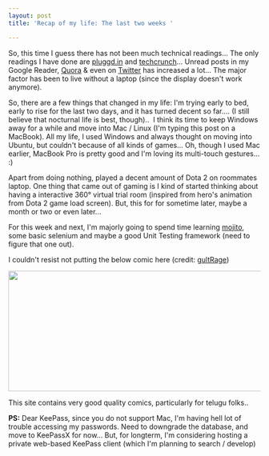 ```yaml
---
layout: post
title: 'Recap of my life: The last two weeks '

---
```


So, this time I guess there has not been much technical readings... The only readings I have done are <a href="http://pluggd.in">pluggd.in</a> and <a href="http://techcrunch.com">techcrunch</a>... Unread posts in my Google Reader, <a href="http://www.quora.com/Sai-Prasad-Ch">Quora</a> &amp; even on <a href="https://twitter.com/saiprasadch">Twitter</a> has increased a lot... The major factor has been to live without a laptop (since the display doesn't work anymore).

So, there are a few things that changed in my life: I'm trying early to bed, early to rise for the last two days, and it has turned decent so far.... (I still believe that nocturnal life is best, though)..  I think its time to keep Windows away for a while and move into Mac / Linux (I'm typing this post on a MacBook). All my life, I used Windows and always thought on moving into Ubuntu, but couldn't because of all kinds of games... Oh, though I used Mac earlier, MacBook Pro is pretty good and I'm loving its multi-touch gestures... :)

Apart from doing nothing, played a decent amount of Dota 2 on roommates laptop. One thing that came out of gaming is I kind of started thinking about having a interactive 360° virtual trial room (inspired from hero's animation from Dota 2 game load screen). But, this for for sometime later, maybe a month or two or even later...

For this week and next, I'm majorly going to spend time learning <a href="http://developer.yahoo.com/cocktails/mojito/">mojito</a>, some basic selenium and maybe a good Unit Testing framework (need to figure that one out).

I couldn't resist not putting the below comic here (credit: <a href="http://gultrage.tumblr.com/">gultRage</a>)

<a href="http://gultrage.tumblr.com/post/30788578420/wifi"><img class="alignnone" title="Not so distant future" src="http://24.media.tumblr.com/tumblr_m9rmcoKrAy1qjuqo1o1_1280.png" alt="" width="651" height="241" /></a>

This site contains very good quality comics, particularly for telugu folks..

<strong>PS:</strong> Dear KeePass, since you do not support Mac, I'm having hell lot of trouble accessing my passwords. Need to downgrade the database, and move to KeePassX for now... But, for longterm, I'm considering hosting a private web-based KeePass client (which I'm planning to search / develop)
